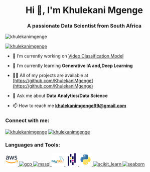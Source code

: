 <h1 align="center">Hi 👋, I'm Khulekani Mgenge</h1>
<h3 align="center">A passionate Data Scientist from South Africa</h3>

<p align="left"> <img src="https://komarev.com/ghpvc/?username=khulekanimgenge&label=Profile%20views&color=0e75b6&style=flat" alt="khulekanimgenge" /> </p>

<p align="left"> <a href="https://github.com/ryo-ma/github-profile-trophy"><img src="https://github-profile-trophy.vercel.app/?username=khulekanimgenge" alt="khulekanimgenge" /></a> </p>

- 🔭 I’m currently working on [Video Classification Model](https://github.com/KhulekaniMgenge/TikTok-Machine-Learning-Model)

- 🌱 I’m currently learning **Generative IA and,Deep Learning**

- 👨‍💻 All of my projects are available at [https://github.com/KhulekaniMgenge](https://github.com/KhulekaniMgenge)

- 💬 Ask me about **Data Analytics/Data Science**

- 📫 How to reach me **khulekanimgenge99@gmail.com**

<h3 align="left">Connect with me:</h3>
<p align="left">
<a href="https://linkedin.com/in/khulekanimgenge" target="blank"><img align="center" src="https://raw.githubusercontent.com/rahuldkjain/github-profile-readme-generator/master/src/images/icons/Social/linked-in-alt.svg" alt="khulekanimgenge" height="30" width="40" /></a>
<a href="https://kaggle.com/khulekanimgenge" target="blank"><img align="center" src="https://raw.githubusercontent.com/rahuldkjain/github-profile-readme-generator/master/src/images/icons/Social/kaggle.svg" alt="khulekanimgenge" height="30" width="40" /></a>
</p>

<h3 align="left">Languages and Tools:</h3>
<p align="left"> <a href="https://aws.amazon.com" target="_blank" rel="noreferrer"> <img src="https://raw.githubusercontent.com/devicons/devicon/master/icons/amazonwebservices/amazonwebservices-original-wordmark.svg" alt="aws" width="40" height="40"/> </a> <a href="https://cloud.google.com" target="_blank" rel="noreferrer"> <img src="https://www.vectorlogo.zone/logos/google_cloud/google_cloud-icon.svg" alt="gcp" width="40" height="40"/> </a> <a href="https://www.microsoft.com/en-us/sql-server" target="_blank" rel="noreferrer"> <img src="https://www.svgrepo.com/show/303229/microsoft-sql-server-logo.svg" alt="mssql" width="40" height="40"/> </a> <a href="https://www.mysql.com/" target="_blank" rel="noreferrer"> <img src="https://raw.githubusercontent.com/devicons/devicon/master/icons/mysql/mysql-original-wordmark.svg" alt="mysql" width="40" height="40"/> </a> <a href="https://pandas.pydata.org/" target="_blank" rel="noreferrer"> <img src="https://raw.githubusercontent.com/devicons/devicon/2ae2a900d2f041da66e950e4d48052658d850630/icons/pandas/pandas-original.svg" alt="pandas" width="40" height="40"/> </a> <a href="https://www.python.org" target="_blank" rel="noreferrer"> <img src="https://raw.githubusercontent.com/devicons/devicon/master/icons/python/python-original.svg" alt="python" width="40" height="40"/> </a> <a href="https://scikit-learn.org/" target="_blank" rel="noreferrer"> <img src="https://upload.wikimedia.org/wikipedia/commons/0/05/Scikit_learn_logo_small.svg" alt="scikit_learn" width="40" height="40"/> </a> <a href="https://seaborn.pydata.org/" target="_blank" rel="noreferrer"> <img src="https://seaborn.pydata.org/_images/logo-mark-lightbg.svg" alt="seaborn" width="40" height="40"/> </a> </p>


